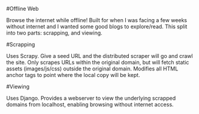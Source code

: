 #Offline Web

Browse the internet while offline! Built for when I was facing a few weeks without internet and I wanted some good blogs to explore/read. This split into two parts: scrapping, and viewing.


#Scrapping

Uses Scrapy. Give a seed URL and the distributed scraper will go and crawl the site. Only scrapes URLs within the original domain, but will fetch static assets (images/js/css) outside the original domain. Modifies all HTML anchor tags to point where the local copy will be kept.

#Viewing

Uses Django. Provides a webserver to view the underlying scrapped domains from localhost, enabling browsing without internet access.


